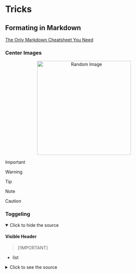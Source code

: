 # Tricks

## Formating in Markdown

[The Only Markdown Cheatsheet You Need](https://github.com/im-luka/markdown-cheatsheet/blob/main/README.md#some-id)

### Center Images
<div style="text-align:center;">
  <img src="./path/to/random.image" alt="Random Image" style="width:300px;height:auto;">
</div>

>[!IMPORTANT]

>[!WARNING]

>[!TIP]

>[!NOTE]

>[!CAUTION]

### Toggeling
<details open>
<summary>Click to hide the source</summary>

#### Visible Header
>
>[!IMPORTANT]

- list

</details>

<details>
<summary>Click to see the source</summary>

#### Hidden Header

>[!IMPORTANT]

- list

</details>
